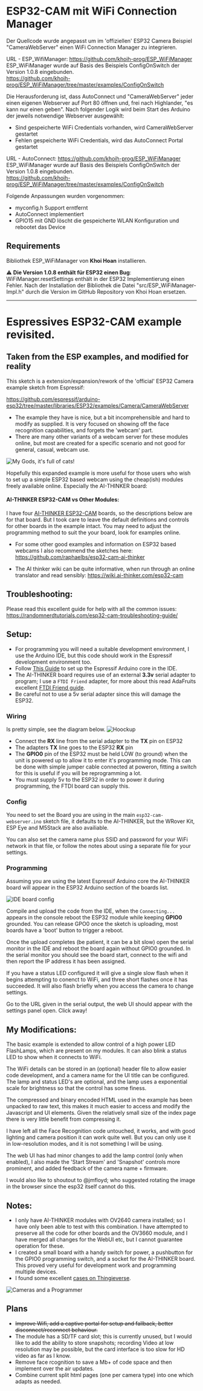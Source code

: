 # ESP32-CAM mit WiFi Connection Manager
Der Quellcode wurde angepasst um im 'offiziellen' ESP32 Camera Beispiel "CameraWebServer" einen WiFi Connection Manager zu integrieren.

URL - ESP_WifiManager: https://github.com/khoih-prog/ESP_WiFiManager  
ESP_WiFiManager wurde auf Basis des Beispiels ConfigOnSwitch der Version 1.0.8 eingebunden.  
https://github.com/khoih-prog/ESP_WiFiManager/tree/master/examples/ConfigOnSwitch  

Die Herausforderung ist, dass AutoConnect und "CameraWebServer" jeder einen eigenen Webserver auf Port 80 öffnen und, frei nach Highlander, "es kann nur einen geben". 
Nach folgender Logik wird beim Start des Arduino der jeweils notwendige Webserver ausgewählt:
- Sind gespeicherte WiFi Credentials vorhanden, wird CameraWebServer gestartet
- Fehlen gespeicherte WiFi Credentials, wird das AutoConnect Portal gestartet

URL - AutoConnect: https://github.com/khoih-prog/ESP_WiFiManager  
ESP_WiFiManager wurde auf Basis des Beispiels ConfigOnSwitch der Version 1.0.8 eingebunden.  
https://github.com/khoih-prog/ESP_WiFiManager/tree/master/examples/ConfigOnSwitch  

Folgende Anpassungen wurden vorgenommen:
- myconfig.h Support erntfernt
- AutoConnect implementiert
- GPIO15 mit GND löscht die gespeicherte WLAN Konfiguration und rebootet das Device

## Requirements
Bibliothek ESP_WiFiManager von **Khoi Hoan** installieren.

:warning: **Die Version 1.0.8 enthält für ESP32 einen Bug**: 
WiFiManager.resetSettings enthält in der ESP32 Implementierung einen Fehler.
Nach der Installation der Bibliothek  die Datei "src/ESP_WiFiManager-Impl.h" durch die Version im GitHub Repository von Khoi Hoan ersetzen.

-------
# Espressives ESP32-CAM example revisited.
## Taken from the ESP examples, and modified for reality
This sketch is a extension/expansion/rework of the 'official' ESP32 Camera example sketch from Espressif:

https://github.com/espressif/arduino-esp32/tree/master/libraries/ESP32/examples/Camera/CameraWebServer

- The example they have is nice, but a bit incomprehensible and hard to modify as supplied. It is very focused on showing off the face recognition capabilities, and forgets the 'webcam' part.
- There are many other variants of a webcam server for these modules online, but most are created for a specific scenario and not good for general, casual, webcam use.

![My Gods, it's full of cats!](Docs/mygodsitsfullofcats.png)

Hopefully this expanded example is more useful for those users who wish to set up a simple ESP32 based webcam using the cheap(ish) modules freely available online. Especially the AI-THINKER board:

#### AI-THINKER ESP32-CAM vs Other Modules:

I have four [AI-THINKER ESP32-CAM](https://github.com/raphaelbs/esp32-cam-ai-thinker/blob/master/assets/ESP32-CAM_Product_Specification.pdf) boards, so the descriptions below are for that board. But I took care to leave the default definitions and controls for other boards in the example intact. You may need to adjust the programming method to suit the your board, look for examples online.

* For some other good examples and information on ESP32 based webcams I also recommend the sketches here:
https://github.com/raphaelbs/esp32-cam-ai-thinker

* The AI thinker wiki can be quite informative, when run through an online translator and read sensibly:
https://wiki.ai-thinker.com/esp32-cam

## Troubleshooting:

Please read this excellent guide for help with all the common issues:
https://randomnerdtutorials.com/esp32-cam-troubleshooting-guide/

## Setup:

* For programming you will need a suitable development environment, I use the Arduino IDE, but this code should work in the Espressif development environment too.
* Follow [This Guide](https://github.com/espressif/arduino-esp32/blob/master/docs/arduino-ide/boards_manager.md) to set up the Espressif Arduino core in the IDE.
* The AI-THINKER board requires use of an external **3.3v** serial adapter to program; I use a `FTDI Friend` adapter, for more about this read AdaFruits excellent [FTDI Friend guide](https://learn.adafruit.com/ftdi-friend). 
* Be careful not to use a 5v serial adapter since this will damage the ESP32.

### Wiring

Is pretty simple, see the diagram below.
![Hoockup](Docs/hookup.png)
* Connect the **RX** line from the serial adapter to the **TX** pin on ESP32
* The adapters **TX** line goes to the ESP32 **RX** pin
* The **GPIO0** pin of the ESP32 must be held LOW (to ground) when the unit is powered up to allow it to enter it's programming mode. This can be done with simple jumper cable connected at poweron, fitting a switch for this is useful if you will be reprogramming a lot.
* You must supply 5v to the ESP32 in order to power it during programming, the FTDI board can supply this.

### Config

You need to set the Board you are using in the main `esp32-cam-webserver.ino` sketch file, it defaults to the AI-THINKER, but the WRover Kit, ESP Eye and M5Stack are also availiable.

You can also set the camera name plus SSID and password for your WiFi network in that file, or follow the notes about using a separate file for your settings.

### Programming 

Assuming you are using the latest Espressif Arduino core the AI-THINKER board will appear in the ESP32 Arduino section of the boards list. 

![IDE board config](Docs/board-selection-small.png)

Compile and upload the code from the IDE, when the `Connecting...` appears in the console reboot the ESP32 module while keeping **GPIO0** grounded. You can release GPO0 once the sketch is uploading, most boards have a 'boot' button to trigger a reboot.

Once the upload completes (be patient, it can be a bit slow) open the serial monitor in the IDE and reboot the board again without GPIO0 grounded. In the serial monitor you should see the board start, connect to the wifi and then report the IP address it has been assigned.

If you have a status LED configured it will give a single slow flash when it begins attempting to conenct to WiFi, and three short flashes once it has succeeded. It will also flash briefly when you access the camera to change settings.

Go to the URL given in the serial output, the web UI should appear with the settings panel open. Click away!

## My Modifications:
The basic example is extended to allow control of a high power LED FlashLamps, which are present on my modules. It can also blink a status LED to show when it connects to WiFi.

The WiFi details can be stored in an (optional) header file to allow easier code development, and a camera name for the UI title can be configured. The lamp and status LED's are optional, and the lamp uses a exponential scale for brightness so that the control has some finess.

The compressed and binary encoded HTML used in the example has been unpacked to raw text, this makes it much easier to access and modify the Javascript and UI elements. Given the relatively small size of the index page there is very little benefit from compressing it.

I have left all the Face Recognition code untouched, it works, and with good lighting and camera position it can work quite well. But you can only use it in low-resolution modes, and it is not something I will be using.

The web UI has had minor changes to add the lamp control (only when enabled), I also made the 'Start Stream' and 'Snapshot' controls more prominent, and added feedback of the camera name + firmware.

I would also like to shoutout to @jmfloyd; who suggested rotating the image in the browser since the esp32 itself cannot do this.

## Notes: 
* I only have AI-THINKER modules with OV2640 camera installed; so I have only been able to test with this combination. I have attempted to preserve all the code for other boards and the OV3660 module, and I have merged all changes for the WebUI etc, but I cannot guarantee operation for these.
* I created a small board with a handy switch for power, a pushbutton for the GPIO0 programming switch, and a socket for the AI-THINKER board. This proved very useful for development work and programming multiple devices.
* I found some excellent [cases on Thingieverse](https://www.thingiverse.com/thing:3708345).

![Cameras and a Programmer](Docs/webcams.programmer.jpg)

## Plans
* ~~Improve Wifi, add a captive portal for setup and fallback, better disconnect/reconnect behaviour.~~
* The module has a SD/TF card slot; this is currently unused, but I would like to add the ability to store snapshots; recording Video at low resolution may be possible, but the card interface is too slow for HD video as far as I know.
* Remove face rcognition to save a Mb+ of code space and then implement over the air updates.
* Combine current split html pages (one per camera type) into one which adapts as needed.
